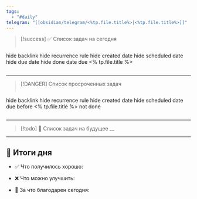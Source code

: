 ```yaml
---
tags:
  - "#daily"
telegram: "[[obsidian/telegram/<%tp.file.title%>|<%tp.file.title%>]]"
---
```

> [!success] ✅ Список задач на сегодня
> ```tasks
hide backlink 
hide recurrence rule
hide created date
hide scheduled date
hide due date
hide done date
due <% tp.file.title %>
> ```
> 

---

> [!DANGER] Список просроченных задач
> ```tasks
hide backlink
hide recurrence rule
hide created date
hide scheduled date
due before <% tp.file.title %>
not done
> ```

---

> [!todo]  📌 Список задач на будущее
> __


--- 
## 🌙 Итоги дня

- ✅ Что получилось хорошо:

- ❌ Что можно улучшить:

- 🙏 За что благодарен сегодня:
